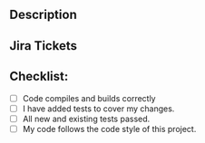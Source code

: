 <!--- Provide a general summary of your changes in the Title above -->

## Description
<!--- Describe your changes in detail -->

## Jira Tickets
<!--- List the urls of the Jira tickets that are part of these changes -->

## Checklist:
<!--- Go over all the following points, and put an `x` in all the boxes that apply. -->
<!--- If you're unsure about any of these, don't hesitate to ask. We're here to help! -->
- [ ] Code compiles and builds correctly
- [ ] I have added tests to cover my changes.
- [ ] All new and existing tests passed.
- [ ] My code follows the code style of this project.
